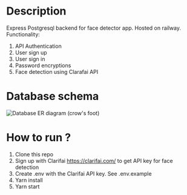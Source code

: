 # Description
Express Postgresql backend for face detector app. Hosted on railway. Functionality:
1. API Authentication
2. User sign up
3. User sign in
4. Password encryptions
5. Face detection using Clarafai API

# Database schema
![Database ER diagram (crow's foot)](https://user-images.githubusercontent.com/52435643/154823318-964e916e-c7a9-4d86-94f5-2ce759901619.png)

# How to run ?
1. Clone this repo
2. Sign up with Clarifai https://clarifai.com/ to get API key for face detection
3. Create .env with the Clarifai API key. See .env.example
4. Yarn install
5. Yarn start
